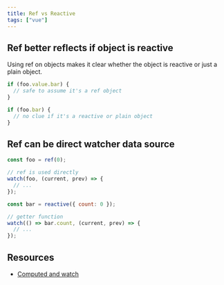 ```yaml
---
title: Ref vs Reactive
tags: ["vue"]
---
```


## Ref better reflects if object is reactive

Using ref on objects makes it clear whether the object is reactive or just a plain object.

```js
if (foo.value.bar) {
  // safe to assume it's a ref object
}

if (foo.bar) {
  // no clue if it's a reactive or plain object
}
```

## Ref can be direct watcher data source

```js
const foo = ref(0);

// ref is used directly
watch(foo, (current, prev) => {
  // ...
});

const bar = reactive({ count: 0 });

// getter function
watch(() => bar.count, (current, prev) => {
  // ...
});
```

## Resources
- [Computed and watch](https://v3.vuejs.org/api/computed-watch-api.html#computed)
